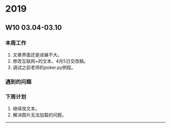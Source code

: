 # 2019
## W10 03.04-03.10
### 本周工作 
<ol>
<li>文章界面还是进展不大。
<li>修改互联网+的文本，4月5日交改稿。
<li>调试之前老师的poker.py例程。

</ol>

### 遇到的问题 
<ol>
</ol>

### 下周计划 
<ol>
<li>继续改文本。
<li>解决图片无法加载的问题。

</ol>

---------------------------------------------------------
